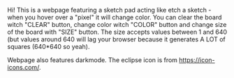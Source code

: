 Hi!
This is a webpage featuring a sketch pad acting like etch a sketch - when you hover over a "pixel" it will change color.
You can clear the board witch "CLEAR" button, change color witch "COLOR" button and change size of the board with "SIZE" button.
The size accepts values between 1 and 640 (but values around 640 will lag your browser because it generates A LOT of squares (640*640 so yeah).

Webpage also features darkmode.
The eclipse icon is from https://icon-icons.com/.
